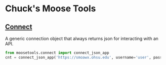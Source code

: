 # Chuck's Moose Tools

## [Connect](connect/index.md)

A generic connection object that always returns json for interacting with an API.

```python
from moosetools.connect import connect_json_app
cnt = connect_json_app('https://smoawx.ohsu.edu', username='user', password='pass')
```
